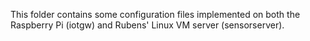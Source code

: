 This folder contains some configuration files implemented on both the
Raspberry Pi (iotgw) and Rubens' Linux VM server (sensorserver).
